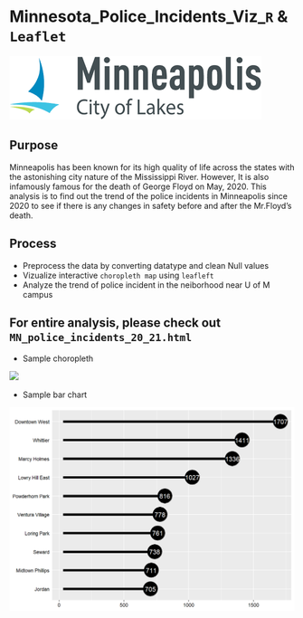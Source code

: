 


# Minnesota_Police_Incidents_Viz_```R``` & ```Leaflet```

![Alt Text](https://github.com/brandon-park/Minnesota_Police_Incidents_Viz_R-Leaflet/blob/main/mnlogo.png)



## Purpose

Minneapolis has been known for its high quality of life across the states with the astonishing city nature of the Mississippi River. However, It is also infamously famous for the death of George Floyd on May, 2020. This analysis is to find out the trend of the police incidents in Minneapolis since 2020 to see if there is any changes in safety before and after the Mr.Floyd’s death.

## Process

 - Preprocess the data by converting datatype and clean Null values
 - Vizualize interactive ```choropleth map``` using ```leafleft```
 - Analyze the trend of police incident in the neiborhood near U of M campus


## For entire analysis, please check out  ```MN_police_incidents_20_21.html```


* Sample choropleth

<img src="https://github.com/brandon-park/Minnesota_Police_Incidents_Viz_R-Leaflet/blob/main/leaflet_demo.gif?raw=true" width="1000">


* Sample bar chart

<img src="https://github.com/brandon-park/Minnesota_Police_Incidents_Viz_R-Leaflet/blob/main/etc/Bar_chart.png" width="1000">
